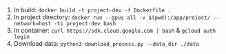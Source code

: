 1. In build: ```docker build -t project-dev -f Dockerfile .```
2. In project directory: ```docker run --gpus all -v $(pwd):/app/project/ --network=host -ti project-dev bash```
3. In container: ```curl https://sdk.cloud.google.com | bash``` & ```gcloud auth login```
4. Download data: ```python3 download_process.py --data_dir ./data```
